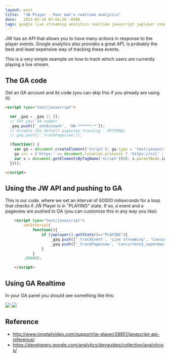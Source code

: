 ```yaml
---
layout: post
title:  "JW Player - Poor man's realtime analytics"
date:   2013-03-18 07:04:16 -0300
tags: google live streaming analytics realtime javascript jwplayer computers
---
```


JW has an API that allows you to have many actions in response to the player events. Google analytics also provides a great API, is probably the best and least expensive way of tracking these events.

This is a very simple example on how to track which users are currently playing a live stream.

The GA code
-----------

Get an GA account and its code (you can skip this if you already are using it):

``` html
<script type="text/javascript">

  var _gaq = _gaq || [];
  // Set your UA number	
  _gaq.push(['_setAccount', 'UA-******-*']);
  // Disable the default pageview tracking - OPTIONAL
  //_gaq.push(['_trackPageview']);

  (function() {
	var ga = document.createElement('script'); ga.type = 'text/javascript'; ga.async = true;
	ga.src = ('https:' == document.location.protocol ? 'https://ssl' : 'http://www') + '.google-analytics.com/ga.js';
	var s = document.getElementsByTagName('script')[0]; s.parentNode.insertBefore(ga, s);
  })();

</script>
```

Using the JW API and pushing to GA
----------------------------------

This is our code, where we set an interval of 60000 miliseconds for a loop that checks if JW Player is in "PLAYING" state. If so, a event and a pageview are pushed to GA (you can customize this in any way you like):

``` html
	<script type="text/javascript">
		setInterval(
			function(){
				if (jwplayer().getState()=="PLAYING"){
					_gaq.push(['_trackEvent', 'Live streaming', 'Concurrente', 'Live streaming']);
					_gaq.push(['_trackPageview', 'concurrente_supermasita']);
				}
			}
		,60000);

	</script>
```

Using GA Realtime
-----------------

In your GA panel you should see something like this:

![](http://i.imgur.com/DHN8Lsh.png)
![](http://i.imgur.com/reBlgIk.png)


Reference
---------

* <http://www.longtailvideo.com/support/jw-player/28851/javascript-api-reference/>
* <https://developers.google.com/analytics/devguides/collection/analyticsjs/>

